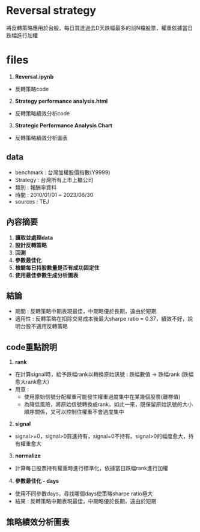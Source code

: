 # Reversal strategy
將反轉策略應用於台股，每日買進過去D天跌幅最多的前N檔股票，權重依據當日跌幅進行加權

# files
1. **Reversal.ipynb**
- 反轉策略code
2. **Strategy performance analysis.html**
- 反轉策略績效分析code
3. **Strategic Performance Analysis Chart**
- 反轉策略績效分析圖表

## data
- benchmark : 台灣加權股價指數(Y9999)
- Strategy : 台灣所有上市上櫃公司
- 類別 : 報酬率資料
- 時間 : 2010/01/01 ~ 2023/06/30
- sources : TEJ

## 內容摘要
1. **讀取並處理data**
2. **設計反轉策略**
3. **回測**
4. **參數最佳化**
5. **檢驗每日持股數量是否有成功固定住**
6. **使用最佳參數生成分析圖表**

## 結論
- 期間 : 反轉策略中期表現最佳，中期略優於長期，遠由於短期
- 適用性 : 反轉策略在扣除交易成本後最大sharpe ratio = 0.37，績效不好，說明台股不適用反轉策略
  
## code重點說明
1. **rank**
- 在計算signal時，給予跌幅rank以轉換原始訊號 : 跌幅數值 -> 跌幅rank (跌幅愈大rank愈大)
- 用意 :
    - 使用原始信號分配權重可能發生權重過度集中在某幾個股票(離群值)
    - 為降低風險，將原始信號轉換成rank，如此一來，既保留原始訊號的大小順序關係，又可以控制住權重不會過度集中  
2. **signal**
- signal>=0，signal>0買進持有，signal=0不持有。signal>0的幅度愈大，持有權重愈大
3. **normalize**
- 計算每日股票持有權重時進行標準化，依據當日跌幅rank進行加權
4. **參數最佳化 - days**
- 使用不同參數days，尋找哪個days使策略sharpe ratio極大
- 結果 : 反轉策略中期表現最佳，中期略優於長期，遠由於短期

## 策略績效分析圖表
